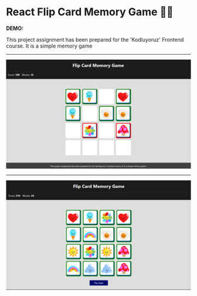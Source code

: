 # React Flip Card Memory Game :gem::sparkles:

**DEMO:**

This project assignment has been prepared for the 'Kodluyoruz' Frontend course. It is a simple memory game

---

![preview](prev1.png)

---

![preview](prev2.png)

